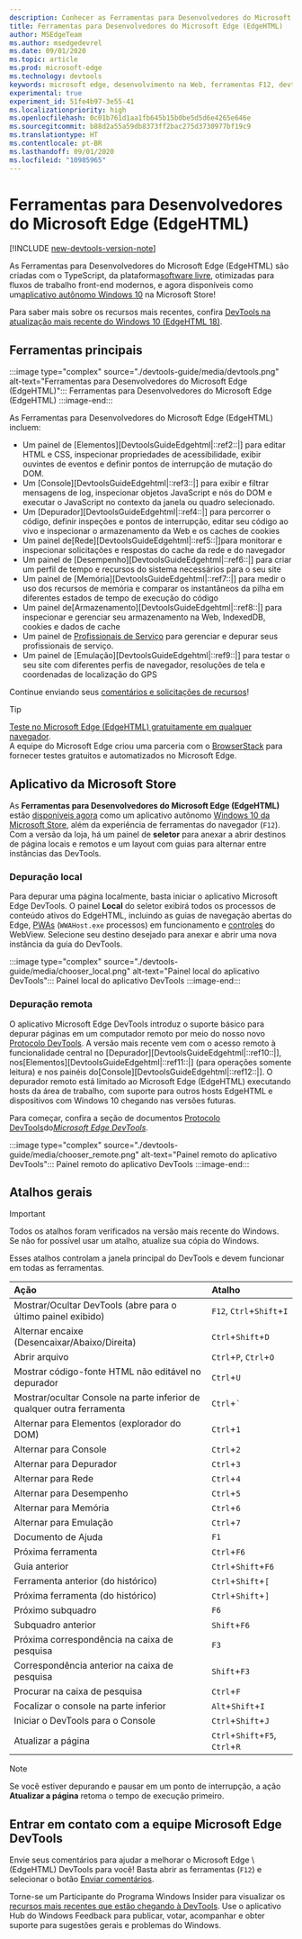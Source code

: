 ```yaml
---
description: Conhecer as Ferramentas para Desenvolvedores do Microsoft Edge (EdgeHTML)
title: Ferramentas para Desenvolvedores do Microsoft Edge (EdgeHTML)
author: MSEdgeTeam
ms.author: msedgedevrel
ms.date: 09/01/2020
ms.topic: article
ms.prod: microsoft-edge
ms.technology: devtools
keywords: microsoft edge, desenvolvimento na Web, ferramentas F12, devtools
experimental: true
experiment_id: 51fe4b97-3e55-41
ms.localizationpriority: high
ms.openlocfilehash: 0c01b761d1aa1fb645b15b0be5d5d6e4265e646e
ms.sourcegitcommit: b88d2a55a59db8373ff2bac275d3730977bf19c9
ms.translationtype: HT
ms.contentlocale: pt-BR
ms.lasthandoff: 09/01/2020
ms.locfileid: "10985965"
---
```

# Ferramentas para Desenvolvedores do Microsoft Edge (EdgeHTML)  

[!INCLUDE [new-devtools-version-note](includes/new-devtools-version-note.md)]  

As Ferramentas para Desenvolvedores do Microsoft Edge \(EdgeHTML\) são criadas com o TypeScript, da plataforma[software livre][GithubMicrosoftChakracore], otimizadas para fluxos de trabalho front-end modernos, e agora disponíveis como um[aplicativo autônomo Windows 10][MicrosoftStoreEdgeDevtoolsPreview] na Microsoft Store!  

Para saber mais sobre os recursos mais recentes, confira [DevTools na atualização mais recente do Windows 10 (EdgeHTML 18)][DevtoolsGuideEdgehtmlWhatsnew].  

## Ferramentas principais  

:::image type="complex" source="./devtools-guide/media/devtools.png" alt-text="Ferramentas para Desenvolvedores do Microsoft Edge (EdgeHTML)":::
   Ferramentas para Desenvolvedores do Microsoft Edge (EdgeHTML)
:::image-end:::

<!--![Microsoft Edge \(EdgeHTML\) DevTools][ImageDevtoolsEdgehtml]  -->  

As Ferramentas para Desenvolvedores do Microsoft Edge (EdgeHTML) incluem:  

*   Um painel de [Elementos][DevtoolsGuideEdgehtml|::ref2::|] para editar HTML e CSS, inspecionar propriedades de acessibilidade, exibir ouvintes de eventos e definir pontos de interrupção de mutação do DOM.  
*   Um [Console][DevtoolsGuideEdgehtml|::ref3::|] para exibir e filtrar mensagens de log, inspecionar objetos JavaScript e nós do DOM e executar o JavaScript no contexto da janela ou quadro selecionado.  
*   Um [Depurador][DevtoolsGuideEdgehtml|::ref4::|] para percorrer o código, definir inspeções e pontos de interrupção, editar seu código ao vivo e inspecionar o armazenamento da Web e os caches de cookies  
*   Um painel de[Rede][DevtoolsGuideEdgehtml|::ref5::|]para monitorar e inspecionar solicitações e respostas do cache da rede e do navegador  
*   Um painel de [Desempenho][DevtoolsGuideEdgehtml|::ref6::|] para criar um perfil de tempo e recursos do sistema necessários para o seu site  
*   Um painel de [Memória][DevtoolsGuideEdgehtml|::ref7::|] para medir o uso dos recursos de memória e comparar os instantâneos da pilha em diferentes estados de tempo de execução do código  
*   Um painel de[Armazenamento][DevtoolsGuideEdgehtml|::ref8::|] para inspecionar e gerenciar seu armazenamento na Web, IndexedDB, cookies e dados de cache  
*   Um painel de [Profissionais de Serviço][DevtoolsGuideEdgehtmlServiceworkers] para gerenciar e depurar seus profissionais de serviço.  
*   Um painel de [Emulação][DevtoolsGuideEdgehtml|::ref9::|] para testar o seu site com diferentes perfis de navegador, resoluções de tela e coordenadas de localização do GPS  

Continue enviando seus [comentários e solicitações de recursos](#getting-in-touch-with-the-microsoft-edge-devtools-team)!  

> [!TIP]
> [Teste no Microsoft Edge \(EdgeHTML\) gratuitamente em qualquer navegador][BrowserstackEdgehtml].  
> A equipe do Microsoft Edge criou uma parceria com o [BrowserStack][BrowserstackEdgehtml] para fornecer testes gratuitos e automatizados no Microsoft Edge.  

## Aplicativo da Microsoft Store  

As **Ferramentas para Desenvolvedores do Microsoft Edge \(EdgeHTML\)** estão [disponíveis agora][DevtoolsGuideEdgehtmlWhatsnew] como um aplicativo autônomo [Windows 10 da Microsoft Store][MicrosoftStoreEdgeDevtoolsPreview], além da experiência de ferramentas do navegador \(`F12`\).  Com a versão da loja, há um painel de **seletor** para anexar a abrir destinos de página locais e remotos e um layout com guias para alternar entre instâncias das DevTools.  

### Depuração local  

Para depurar uma página localmente, basta iniciar o aplicativo Microsoft Edge DevTools.  O painel **Local** do seletor exibirá todos os processos de conteúdo ativos do EdgeHTML, incluindo as guias de navegação abertas do Edge, [PWAs][PwasEdgehtmlIndex] \(`WWAHost.exe` processos\) em funcionamento e [controles][HostingWebview] do WebView.  Selecione seu destino desejado para anexar e abrir uma nova instância da guia do DevTools.  

:::image type="complex" source="./devtools-guide/media/chooser_local.png" alt-text="Painel local do aplicativo DevTools":::
   Painel local do aplicativo DevTools
:::image-end:::

<!--![DevTools app Local panel][ImageDevtoolsGuideEdgehtmlChooselocal]  -->  

### Depuração remota  

O aplicativo Microsoft Edge DevTools introduz o suporte básico para depurar páginas em um computador remoto por meio do nosso novo [Protocolo DevTools][DevtoolsProtocolEdgehtmlIndex].  A versão mais recente vem com o acesso remoto à funcionalidade central no [Depurador][DevtoolsGuideEdgehtml|::ref10::|], nos[Elementos][DevtoolsGuideEdgehtml|::ref11::|] \(para operações somente leitura\) e nos painéis do[Console][DevtoolsGuideEdgehtml|::ref12::|].  O depurador remoto está limitado ao Microsoft Edge \(EdgeHTML\) executando hosts da área de trabalho, com suporte para outros hosts EdgeHTML e dispositivos com Windows 10 chegando nas versões futuras.  

Para começar, confira a seção de documentos [Protocolo DevTools][DevtoolsProtocolEdgehtmlIndex]do[*Microsoft Edge DevTools*][DevtoolsProtocolEdgehtmlClientsEdgePreview].  

:::image type="complex" source="./devtools-guide/media/chooser_remote.png" alt-text="Painel remoto do aplicativo DevTools":::
   Painel remoto do aplicativo DevTools
:::image-end:::

<!--![DevTools app Remote panel][ImageDevtoolsGuideEdgehtmlRemote]  -->  

## Atalhos gerais  

> [!IMPORTANT]
> Todos os atalhos foram verificados na versão mais recente do Windows.  
> Se não for possível usar um atalho, atualize sua cópia do Windows.  

Esses atalhos controlam a janela principal do DevTools e devem funcionar em todas as ferramentas.  

| Ação | Atalho |  
|:--- |:--- |  
| Mostrar/Ocultar DevTools \(abre para o último painel exibido\) | `F12`, `Ctrl`+`Shift`+`I` |  
| Alternar encaixe \(Desencaixar/Abaixo/Direita\) | `Ctrl`+`Shift`+`D` |  
| Abrir arquivo | `Ctrl`+`P`, `Ctrl`+`O` |  
| Mostrar código-fonte HTML não editável no depurador | `Ctrl`+`U` |  
| Mostrar/ocultar Console na parte inferior de qualquer outra ferramenta  | `Ctrl`+`` ` `` |  
| Alternar para Elementos \(explorador do DOM\) | `Ctrl`+`1` |  
| Alternar para Console |  `Ctrl`+`2` |  
| Alternar para Depurador | `Ctrl`+`3` |  
| Alternar para Rede | `Ctrl`+`4` |  
| Alternar para Desempenho | `Ctrl`+`5` |  
| Alternar para Memória | `Ctrl`+`6` |  
| Alternar para Emulação | `Ctrl`+`7` |  
| Documento de Ajuda | `F1` |  
| Próxima ferramenta | `Ctrl`+`F6` |  
| Guia anterior | `Ctrl`+`Shift`+`F6` |  
| Ferramenta anterior \(do histórico\) | `Ctrl`+`Shift`+`[` |  
| Próxima ferramenta \(do histórico\) | `Ctrl`+`Shift`+`]` |  
| Próximo subquadro | `F6` |  
| Subquadro anterior | `Shift`+`F6` |  
| Próxima correspondência na caixa de pesquisa | `F3` |  
| Correspondência anterior na caixa de pesquisa | `Shift`+`F3` |  
| Procurar na caixa de pesquisa | `Ctrl`+`F` |  
| Focalizar o console na parte inferior | `Alt`+`Shift`+`I` |  
| Iniciar o DevTools para o Console | `Ctrl`+`Shift`+`J` |  
| Atualizar a página | `Ctrl`+`Shift`+`F5`, `Ctrl`+`R` |  

> [!NOTE]
> Se você estiver depurando e pausar em um ponto de interrupção, a ação **Atualizar a página** retoma o tempo de execução primeiro.  

## Entrar em contato com a equipe Microsoft Edge DevTools  

Envie seus comentários para ajudar a melhorar o Microsoft Edge \ (EdgeHTML\) DevTools para você!  Basta abrir as ferramentas \(`F12`\) e selecionar o botão [Enviar comentários](#microsoft-edge-edgehtml-developer-tools).  

Torne-se um Participante do Programa Windows Insider para visualizar os [recursos mais recentes que estão chegando à DevTools][DevtoolsGuideEdgehtmlWhatsnew].  Use o aplicativo Hub do Windows Feedback para publicar, votar, acompanhar e obter suporte para sugestões gerais e problemas do Windows.  

<!-- image links  -->  

<!--[ImageDevtoolsEdgehtml]: /microsoft-edge/devtools-guide/media/devtools.png "Microsoft Edge (EdgeHTML) DevTools"  -->  
<!--[ImageDevtoolsGuideEdgehtmlChooselocal]: /microsoft-edge/devtools-guide/media/chooser_local.png "DevTools app Local panel"  -->  
<!--[ImageDevtoolsGuideEdgehtmlRemote]: /microsoft-edge/devtools-guide/media/chooser_remote.png "DevTools app Remote panel"  -->  

<!-- links  -->  

[DevtoolsGuideEdgehtmlConsole]: /microsoft-edge/devtools-guide/console "Console"  
[DevtoolsGuideEdgehtmlDebugger]: /microsoft-edge/devtools-guide/debugger "Depurador"  
[DevtoolsGuideEdgehtmlElements]: /microsoft-edge/devtools-guide/elements "Elementos"  
[DevtoolsGuideEdgehtmlEmulation]: /microsoft-edge/devtools-guide/emulation "Emulação"  
[DevtoolsGuideEdgehtmlMemory]: /microsoft-edge/devtools-guide/memory "Memória"  
[DevtoolsGuideEdgehtmlNetwork]: /microsoft-edge/devtools-guide/network "Rede"  
[DevtoolsGuideEdgehtmlPerformance]: /microsoft-edge/devtools-guide/performance "Desempenho"  
[DevtoolsGuideEdgehtmlServiceworkers]: /microsoft-edge/devtools-guide/service-workers "Profissionais de Serviço"  
[DevtoolsGuideEdgehtmlStorage]: /microsoft-edge/devtools-guide/storage "Armazenamento"  
[DevtoolsGuideEdgehtmlWhatsnew]: /microsoft-edge/devtools-guide/whats-new "DevTools na atualização mais recente do Windows 10 (EdgeHTML 18)"  
[DevtoolsProtocolEdgehtmlIndex]: /microsoft-edge/devtools-protocol/index "Protocolo de DevTools Microsoft Edge (EdgeHTML)"  
[DevtoolsProtocolEdgehtmlClientsEdgePreview]: /microsoft-edge/devtools-protocol/0.1/clients.md#microsoft-edge-devtools-preview "Visualização do Microsoft Edge DevTools - Clientes do Protocolo DevTools"  
[HostingWebview]: /microsoft-edge/hosting/webview "WebView (EdgeHTML) para aplicativos do Windows 10"  
[PwasEdgehtmlIndex]: /microsoft-edge/progressive-web-apps-edgehtml/index "Aplicativos de web progressivos (EdgeHTML) no Windows"  

[MicrosoftStoreEdgeDevtoolsPreview]: https://www.microsoft.com/store/p/microsoft-edge-devtools-preview/9mzbfrmz0mnj "Visualização do Microsoft Edge DevTools"  

[WindowsInsiderProgram]: https://insider.windows.com "Programa Windows Insider"  

[BrowserstackEdgehtml]: https://www.browserstack.com/test-on-microsoft-edge-browser "Teste gratuito do navegador Microsoft Edge | BrowserStack"  

[GithubMicrosoftChakracore]: https://github.com/Microsoft/ChakraCore "Microsoft/ChakraCore | GitHub"  

[TypeScriptIndex]: https://www.typescriptlang.org "TypeScript"  
